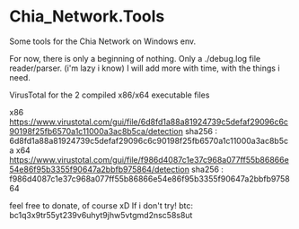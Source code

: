 # Chia_Network.Tools
Some tools for the Chia Network on Windows env.

For now, there is only a beginning of nothing. Only a ./debug.log file reader/parser. (i'm lazy i know)
I will add more with time, with the things i need.

VirusTotal for the 2 compiled x86/x64 executable files

x86 https://www.virustotal.com/gui/file/6d8fd1a88a81924739c5defaf29096c6c90198f25fb6570a1c11000a3ac8b5ca/detection
sha256 : 6d8fd1a88a81924739c5defaf29096c6c90198f25fb6570a1c11000a3ac8b5ca
x64 https://www.virustotal.com/gui/file/f986d4087c1e37c968a077ff55b86866e54e86f95b3355f90647a2bbfb975864/detection
sha256 : f986d4087c1e37c968a077ff55b86866e54e86f95b3355f90647a2bbfb975864



feel free to donate, of course xD If i don't try!
btc: bc1q3x9tr55yt239v6uhyt9jhw5vtgmd2nsc58s8ut
